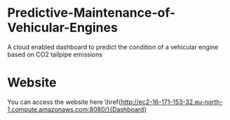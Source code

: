 # Predictive-Maintenance-of-Vehicular-Engines
A cloud enabled dashboard to predict the condition of a vehicular engine based on CO2 tailpipe emissions



# Website 
You can access the website here \href{http://ec2-16-171-153-32.eu-north-1.compute.amazonaws.com:8080/}{Dashboard}
